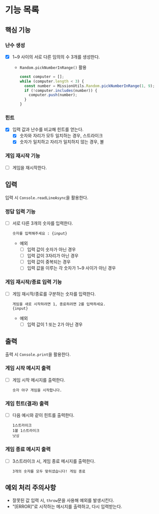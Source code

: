 # 기능 목록

## 핵심 기능

### 난수 생성

- [x] 1~9 사이의 서로 다른 임의의 수 3개를 생성한다.
  - `Random.pickNumberInRange()` 활용
  
    ```javascript
    const computer = [];
    while (computer.length < 3) {
      const number = MissionUtils.Random.pickNumberInRange(1, 9);
      if (!computer.includes(number)) {
        computer.push(number);
      }
    }
    ```

### 힌트

- [x] 입력 값과 난수를 비교해 힌트를 얻는다.
  - [x] 숫자와 자리가 모두 일치하는 경우, 스트라이크
  - [x] 숫자가 일치하고 자리가 일치하지 않는 경우, 볼

### 게임 재시작 기능

- [ ] 게임을 재시작한다.

## 입력

입력 시 `Console.readLineAsync`을 활용한다.

### 정답 입력 기능

- [ ] 서로 다른 3개의 숫자를 입력한다.

  ```
  숫자를 입력해주세요 : {input}
  ```

  - 예외
    - [ ] 입력 값이 숫자가 아닌 경우
    - [ ] 입력 값이 3자리가 아닌 경우
    - [ ] 입력 값이 중복되는 경우
    - [ ] 입력 값을 이루는 각 숫자가 1~9 사이가 아닌 경우

### 게임 재시작/종료 입력 기능

- [ ] 게임 재시작/종료를 구분하는 숫자를 입력한다.

  ```
  게임을 새로 시작하려면 1, 종료하려면 2를 입력하세요.
  {input}
  ```

  - 예외
    - [ ] 입력 값이 1 또는 2가 아닌 경우

## 출력

출력 시 `Console.print`을 활용한다.

### 게임 시작 메시지 출력

- [ ] 게임 시작 메시지를 출력한다.

  ```
  숫자 야구 게임을 시작합니다.
  ```

### 게임 힌트(결과) 출력

- [ ] 다음 예시와 같이 힌트를 출력한다.
  
  ```
  1스트라이크
  1볼 1스트라이크
  낫싱
  ```

### 게임 종료 메시지 출력

- [ ] 3스트라이크 시, 게임 종료 메시지를 출력한다.

  ```
  3개의 숫자를 모두 맞히셨습니다! 게임 종료
  ```

## 예외 처리 주의사항

- 잘못된 값 입력 시, `throw`문을 사용해 예외를 발생시킨다.
- "[ERROR]"로 시작하는 메시지를 출력하고, 다시 입력받는다.